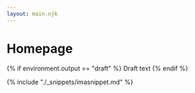 ```yaml
---
layout: main.njk
---
```


# Homepage

{% if environment.output == "draft" %}
Draft text
{% endif %}

{% include "./_snippets/imasnippet.md" %}